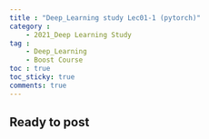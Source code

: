 ```yaml
---
title : "Deep_Learning study Lec01-1 (pytorch)"
category :
    - 2021_Deep Learning Study
tag :
    - Deep_Learning
    - Boost Course
toc : true
toc_sticky: true
comments: true
---
```


## Ready to post